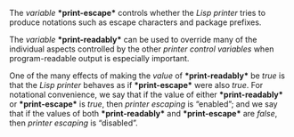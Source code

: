  



The *variable* **\*print-escape\*** controls whether the *Lisp printer* tries to produce notations such as escape characters and package prefixes. 



The *variable* **\*print-readably\*** can be used to override many of the individual aspects controlled by the other *printer control variables* when program-readable output is especially important. 



One of the many effects of making the *value* of **\*print-readably\*** be *true* is that the *Lisp printer* behaves as if **\*print-escape\*** were also *true*. For notational convenience, we say that if the value of either **\*print-readably\*** or **\*print-escape\*** is *true*, then *printer escaping* is “enabled”; and we say that if the values of both **\*print-readably\*** and **\*print-escape\*** are *false*, then *printer escaping* is “disabled”. 



